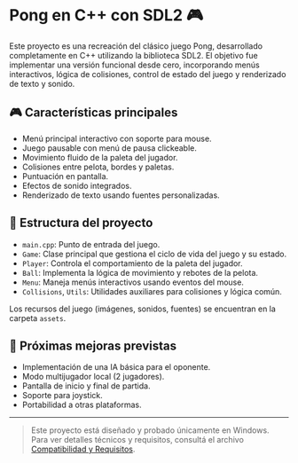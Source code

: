 # Pong en C++ con SDL2 🎮

Este proyecto es una recreación del clásico juego Pong, desarrollado completamente en C++ utilizando la biblioteca SDL2. El objetivo fue implementar una versión funcional desde cero, incorporando menús interactivos, lógica de colisiones, control de estado del juego y renderizado de texto y sonido.

## 🎮 Características principales

- Menú principal interactivo con soporte para mouse.
- Juego pausable con menú de pausa clickeable.
- Movimiento fluido de la paleta del jugador.
- Colisiones entre pelota, bordes y paletas.
- Puntuación en pantalla.
- Efectos de sonido integrados.
- Renderizado de texto usando fuentes personalizadas.

## 🧱 Estructura del proyecto

- `main.cpp`: Punto de entrada del juego.
- `Game`: Clase principal que gestiona el ciclo de vida del juego y su estado.
- `Player`: Controla el comportamiento de la paleta del jugador.
- `Ball`: Implementa la lógica de movimiento y rebotes de la pelota.
- `Menu`: Maneja menús interactivos usando eventos del mouse.
- `Collisions`, `Utils`: Utilidades auxiliares para colisiones y lógica común.

Los recursos del juego (imágenes, sonidos, fuentes) se encuentran en la carpeta `assets`.

## 🔄 Próximas mejoras previstas

- Implementación de una IA básica para el oponente.
- Modo multijugador local (2 jugadores).
- Pantalla de inicio y final de partida.
- Soporte para joystick.
- Portabilidad a otras plataformas.

---

> Este proyecto está diseñado y probado únicamente en Windows.  
> Para ver detalles técnicos y requisitos, consultá el archivo [Compatibilidad y Requisitos](Compatibilidad-y-Requisitos.md).
